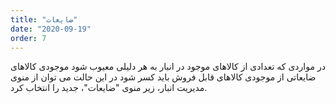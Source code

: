 ```yaml
---
title: "ضایعات"
date: "2020-09-19"
order: 7
---
```


در مواردی که تعدادی از کالاهای موجود در انبار به هر دلیلی معیوب شود موجودی کالاهای ضایعاتی از موجودی کالاهای قابل فروش باید کسر شود در این حالت‌ می توان از منوی مدیریت انبار، زیر منوی "ضایعات"، جدید را انتخاب کرد.

